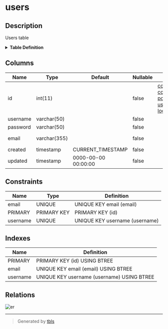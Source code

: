 # users

## Description

Users table

<details>
<summary><strong>Table Definition</strong></summary>

```sql
CREATE TABLE `users` (
  `id` int(11) NOT NULL AUTO_INCREMENT,
  `username` varchar(50) NOT NULL,
  `password` varchar(50) NOT NULL,
  `email` varchar(355) NOT NULL COMMENT 'ex. user@example.com',
  `created` timestamp NOT NULL DEFAULT CURRENT_TIMESTAMP ON UPDATE CURRENT_TIMESTAMP,
  `updated` timestamp NOT NULL DEFAULT '0000-00-00 00:00:00',
  PRIMARY KEY (`id`),
  UNIQUE KEY `username` (`username`),
  UNIQUE KEY `email` (`email`)
) ENGINE=InnoDB DEFAULT CHARSET=latin1 COMMENT='Users table'
```

</details>

## Columns

| Name | Type | Default | Nullable | Children | Parents | Comment |
| ---- | ---- | ------- | -------- | -------- | ------- | ------- |
| id | int(11) |  | false | [comment_stars](comment_stars.md) [comments](comments.md) [posts](posts.md) [user_options](user_options.md) [logs](logs.md) |  |  |
| username | varchar(50) |  | false |  |  |  |
| password | varchar(50) |  | false |  |  |  |
| email | varchar(355) |  | false |  |  | ex. user@example.com |
| created | timestamp | CURRENT_TIMESTAMP | false |  |  |  |
| updated | timestamp | 0000-00-00 00:00:00 | false |  |  |  |

## Constraints

| Name | Type | Definition |
| ---- | ---- | ---------- |
| email | UNIQUE | UNIQUE KEY email (email) |
| PRIMARY | PRIMARY KEY | PRIMARY KEY (id) |
| username | UNIQUE | UNIQUE KEY username (username) |

## Indexes

| Name | Definition |
| ---- | ---------- |
| PRIMARY | PRIMARY KEY (id) USING BTREE |
| email | UNIQUE KEY email (email) USING BTREE |
| username | UNIQUE KEY username (username) USING BTREE |

## Relations

![er](users.png)

---

> Generated by [tbls](https://github.com/Melsoft-Games/tbls)
